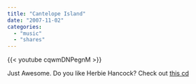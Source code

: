 ```yaml
---
title: "Cantelope Island"
date: "2007-11-02"
categories:
  - "music"
  - "shares"
---
```


{{< youtube cqwmDNPegnM >}}

Just Awesome. Do you like Herbie Hancock? Check out [this cd](http://www.vervemusicgroup.com/artist/releases/default.aspx?pid=11770&aid=2846)

